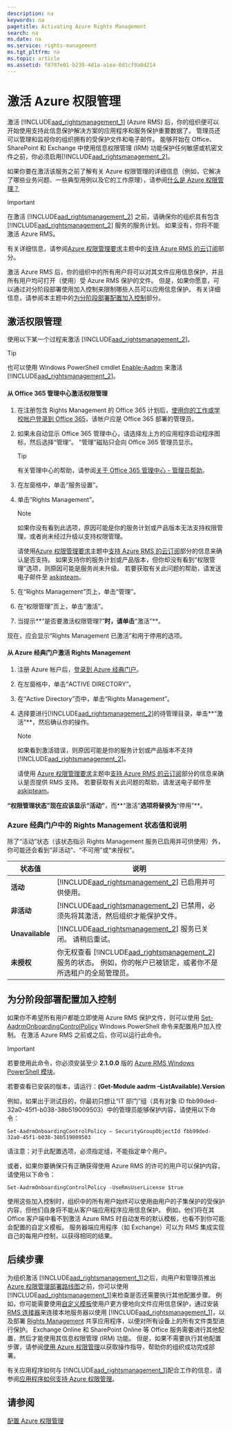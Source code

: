```yaml
---
description: na
keywords: na
pagetitle: Activating Azure Rights Management
search: na
ms.date: na
ms.service: rights-management
ms.tgt_pltfrm: na
ms.topic: article
ms.assetid: f8707e01-b239-4d1a-a1ea-0d1cf9a8d214
---
```

# 激活 Azure 权限管理
激活 [!INCLUDE[aad_rightsmanagement_1](../Token/aad_rightsmanagement_1_md.md)] (Azure RMS) 后，你的组织便可以开始使用支持此信息保护解决方案的应用程序和服务保护重要数据了。 管理员还可以管理和监视你的组织拥有的受保护文件和电子邮件。 能够开始在 Office、SharePoint 和 Exchange 中使用信息权限管理 (IRM) 功能保护任何敏感或机密文件之前，你必须启用[!INCLUDE[aad_rightsmanagement_2](../Token/aad_rightsmanagement_2_md.md)]。

如果你要在激活该服务之前了解有关 Azure 权限管理的详细信息（例如，它解决了哪些业务问题、一些典型用例以及它的工作原理），请参阅[什么是 Azure 权限管理？](../Topic/What_is_Azure_Rights_Management_.md)

> [!IMPORTANT]
> 在激活 [!INCLUDE[aad_rightsmanagement_2](../Token/aad_rightsmanagement_2_md.md)] 之前，请确保你的组织具有包含 [!INCLUDE[aad_rightsmanagement_2](../Token/aad_rightsmanagement_2_md.md)] 服务的服务计划。 如果没有，你将不能激活 Azure RMS。
> 
> 有关详细信息，请参阅[Azure 权限管理要求](../Topic/Requirements_for_Azure_Rights_Management.md)主题中的[支持 Azure RMS 的云订阅](../Topic/Requirements_for_Azure_Rights_Management.md#BKMK_SupportedSubscriptions)部分。

激活 Azure RMS 后，你的组织中的所有用户将可以对其文件应用信息保护，并且所有用户均可打开（使用）受 Azure RMS 保护的文件。 但是，如果你愿意，可以通过对分阶段部署使用加入控制来限制哪些人员可以应用信息保护。 有关详细信息，请参阅本主题中的[为分阶段部署配置加入控制](../Topic/Activating_Azure_Rights_Management.md#BKMK_OnboardingControls)部分。

## 激活权限管理
使用以下某一个过程来激活 [!INCLUDE[aad_rightsmanagement_2](../Token/aad_rightsmanagement_2_md.md)]。

> [!TIP]
> 也可以使用 Windows PowerShell cmdlet [Enable-Aadrm](http://msdn.microsoft.com/library/windowsazure/dn629412.aspx) 来激活 [!INCLUDE[aad_rightsmanagement_2](../Token/aad_rightsmanagement_2_md.md)]。

#### 从 Office 365 管理中心激活权限管理

1.  在注册包含 Rights Management 的 Office 365 计划后，[使用你的工作或学校帐户登录到 Office 365](https://portal.office.com/)，该帐户应是 Office 365 部署的管理员。

2.  如果未自动显示 Office 365 管理中心，请选择左上方的应用程序启动程序图标，然后选择“管理”。 “管理”磁贴只会向 Office 365 管理员显示。

    > [!TIP]
    > 有关管理中心的帮助，请参阅[关于 Office 365 管理中心 - 管理员帮助](https://support.office.com/article/About-the-Office-365-admin-center-Admin-Help-58537702-d421-4d02-8141-e128e3703547)。

3.  在左窗格中，单击“服务设置”。

4.  单击“Rights Management”。

    > [!NOTE]
    > 如果你没有看到此选项，原因可能是你的服务计划或产品版本无法支持权限管理，或者尚未经过升级以支持权限管理。
    > 
    > 请使用[Azure 权限管理要求](../Topic/Requirements_for_Azure_Rights_Management.md)主题中[支持 Azure RMS 的云订阅](../Topic/Requirements_for_Azure_Rights_Management.md#BKMK_SupportedSubscriptions)部分的信息来确认是否支持。 如果支持你的服务计划或产品版本，但你却没有看到“权限管理”选项，则原因可能是服务尚未升级。 若要获取有关此问题的帮助，请发送电子邮件至 [askipteam](mailto:askipteam@microsoft.com?subject=I%20cannot%20activate%20RMS)。

5.  在“Rights Management”页上，单击“管理”。

6.  在“权限管理”页上，单击“激活”。

7.  当提示**“是否要激活权限管理?”**时，请单击**“激活”**。

现在，应会显示“Rights Management 已激活”和用于停用的选项。

#### 从 Azure 经典门户激活 Rights Management

1.  注册 Azure 帐户后，[登录到 Azure 经典门户](http://go.microsoft.com/fwlink/p/?LinkID=275081)。

2.  在左窗格中，单击“ACTIVE DIRECTORY”。

3.  在“Active Directory”页中，单击“Rights Management”。

4.  选择要进行[!INCLUDE[aad_rightsmanagement_2](../Token/aad_rightsmanagement_2_md.md)]的待管理目录，单击**“激活”**，然后确认你的操作。

    > [!NOTE]
    > 如果看到激活错误，则原因可能是你的服务计划或产品版本不支持 [!INCLUDE[aad_rightsmanagement_2](../Token/aad_rightsmanagement_2_md.md)]。
    > 
    > 请使用 [Azure 权限管理要求](../Topic/Requirements_for_Azure_Rights_Management.md)主题中[支持 Azure RMS 的云订阅](../Topic/Requirements_for_Azure_Rights_Management.md#BKMK_SupportedSubscriptions)部分的信息来确认是否提供 RMS 支持。 若要获取有关此问题的帮助，请发送电子邮件至 [askipteam](mailto:askipteam?subject=I%20cannot%20activate%20RMS)。

**“权限管理状态”**现在应该显示**“活动”**，而**“激活”**选项将替换为**“停用”**。

### Azure 经典门户中的 Rights Management 状态值和说明
除了“活动”状态（该状态指示 Rights Management 服务已启用并可供使用）外，你可能还会看到“非活动”、“不可用”或“未授权”。

|状态值|说明|
|-------|------|
|**活动**|[!INCLUDE[aad_rightsmanagement_2](../Token/aad_rightsmanagement_2_md.md)] 已启用并可供使用。|
|**非活动**|[!INCLUDE[aad_rightsmanagement_2](../Token/aad_rightsmanagement_2_md.md)] 已禁用，必须先将其激活，然后组织才能保护文件。|
|**Unavailable**|[!INCLUDE[aad_rightsmanagement_2](../Token/aad_rightsmanagement_2_md.md)] 服务已关闭。 请稍后重试。|
|**未授权**|你无权查看 [!INCLUDE[aad_rightsmanagement_2](../Token/aad_rightsmanagement_2_md.md)] 服务的状态。 例如，你的帐户已被锁定，或者你不是所选租户的全局管理员。|

## <a name="BKMK_OnboardingControls"></a>为分阶段部署配置加入控制
如果你不希望所有用户都能立即使用 Azure RMS 保护文件，则可以使用 [Set-AadrmOnboardingControlPolicy](http://msdn.microsoft.com/library/azure/dn857521.aspx) Windows PowerShell 命令来配置用户加入控制。 在激活 Azure RMS 之前或之后，你可以运行此命令。

> [!IMPORTANT]
> 若要使用此命令，你必须安装至少 **2.1.0.0** 版的 [Azure RMS Windows PowerShell 模块](http://go.microsoft.com/fwlink/?LinkId=257721)。
> 
> 若要查看已安装的版本，请运行：**(Get-Module aadrm –ListAvailable).Version**

例如，如果出于测试目的，你最初只想让“IT 部门”组（具有对象 ID fbb99ded-32a0-45f1-b038-38b519009503）中的管理员能够保护内容，请使用以下命令：

```
Set-AadrmOnboardingControlPolicy – SecurityGroupObjectId fbb99ded-32a0-45f1-b038-38b519009503
```
请注意：对于此配置选项，必须指定组，不能指定单个用户。

或者，如果你要确保只有正确获得使用 Azure RMS 的许可的用户可以保护内容，请使用以下命令：

```
Set-AadrmOnboardingControlPolicy -UseRmsUserLicense $true
```
使用这些加入控制时，组织中的所有用户始终可以使用由用户的子集保护的受保护内容，但他们自身将不能从客户端应用程序应用信息保护。 例如，他们将在其 Office 客户端中看不到激活 Azure RMS 时自动发布的默认模板，也看不到你可能会配置的自定义模板。  服务器端应用程序（如 Exchange）可以为 RMS 集成实现自己的每用户控制，以获得相同的结果。

## 后续步骤
为组织激活 [!INCLUDE[aad_rightsmanagement_1](../Token/aad_rightsmanagement_1_md.md)]之后，向用户和管理员推出 [Azure 权限管理部署路线图](../Topic/Azure_Rights_Management_Deployment_Roadmap.md)之前，你可以使用 [!INCLUDE[aad_rightsmanagement_1](../Token/aad_rightsmanagement_1_md.md)]来检查是否还需要执行其他配置步骤。 例如，你可能需要使用[自定义模板](http://technet.microsoft.com/library/dn642472.aspx)使用户更方便地向文件应用信息保护，通过安装 [RMS 连接器](http://technet.microsoft.com/library/dn375964.aspx)来连接本地服务器以使用 [!INCLUDE[aad_rightsmanagement_1](../Token/aad_rightsmanagement_1_md.md)]，以及部署 [Rights Management](http://technet.microsoft.com/library/jj585031.aspx) 共享应用程序，以便对所有设备上的所有文件类型进行保护。 Exchange Online 和 SharePoint Online 等 Office 服务需要进行其他配置，然后才能使用其信息权限管理 (IRM) 功能。 但是，如果不需要执行其他配置步骤，请参阅[使用 Azure 权限管理](../Topic/Using_Azure_Rights_Management.md)以获取操作指导，帮助你的组织成功完成部署。

有关应用程序如何与 [!INCLUDE[aad_rightsmanagement_1](../Token/aad_rightsmanagement_1_md.md)]配合工作的信息，请参阅[应用程序如何支持 Azure 权限管理](../Topic/How_Applications_Support_Azure_Rights_Management.md)。

## 请参阅
[配置 Azure 权限管理](../Topic/Configuring_Azure_Rights_Management.md)

